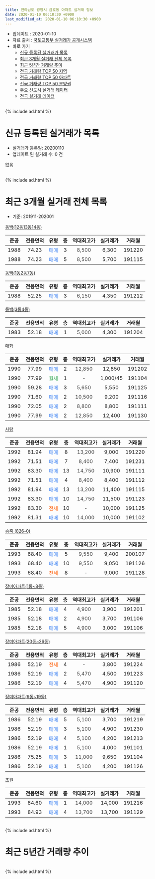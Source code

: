 ```yaml
---
title: 전라남도 광양시 금호동 아파트 실거래 정보
date: 2020-01-10 06:10:30 +0900
last_modified_at: 2020-01-10 06:10:30 +0900
---
```


* 업데이트 : 2020-01-10
* 자료 출처 : [국토교통부 실거래가 공개시스템](http://rt.molit.go.kr)
* 바로 가기
    * [신규 등록된 실거래가 목록](#신규-등록된-실거래가-목록)
    * [최근 3개월 실거래 전체 목록](#최근-3개월-실거래-전체-목록)
    * [최근 5년간 거래량 추이](#최근-5년간-거래량-추이)
    * [전국 거래량 TOP 50 지역](https://inasie.github.io/apt-trade-info/최근-3개월-전국에서-가장-거래가-많이-발생한-지역)
    * [전국 거래량 TOP 50 아파트](https://inasie.github.io/apt-trade-info/최근-3개월-전국에서-가장-거래가-많이-발생한-아파트)
    * [전국 거래량 TOP 50 분양권](https://inasie.github.io/apt-trade-info/최근-3개월-전국에서-가장-거래가-많이-발생한-분양권)
    * [주요 신도시 실거래 데이터](https://inasie.github.io/apt-trade-info/주요-신도시)
    * [전국 실거래 데이터](https://inasie.github.io/apt-trade-info/전국)
<br>
{% include ad.html %}
<br>

# 신규 등록된 실거래가 목록
* 실거래가 등록일: 20200110
* 업데이트 된 실거래 수: 0 건

없음

<br>
{% include ad.html %}
<br>

# 최근 3개월 실거래 전체 목록
* 기준: 201911-202001


[동백(12동13동14동)](https://search.naver.com/search.naver?query=%EC%A0%84%EB%9D%BC%EB%82%A8%EB%8F%84+%EA%B4%91%EC%96%91%EC%8B%9C+%EA%B8%88%ED%98%B8%EB%8F%99+%EB%8F%99%EB%B0%B1%2812%EB%8F%9913%EB%8F%9914%EB%8F%99%29)

|준공|전용면적|유형|층|역대최고가|실거래가|거래월|
|:---:|:---:|:---:|:---:|:---:|:---:|:---:|
|1988|74.23|<span style="color:#4285f3">매매</span>|3|<span style="color:#444444">8,500</span>|6,300|191220|
|1988|74.23|<span style="color:#4285f3">매매</span>|5|<span style="color:#444444">8,500</span>|5,700|191115|

[동백(1동2동7동)](https://search.naver.com/search.naver?query=%EC%A0%84%EB%9D%BC%EB%82%A8%EB%8F%84+%EA%B4%91%EC%96%91%EC%8B%9C+%EA%B8%88%ED%98%B8%EB%8F%99+%EB%8F%99%EB%B0%B1%281%EB%8F%992%EB%8F%997%EB%8F%99%29)

|준공|전용면적|유형|층|역대최고가|실거래가|거래월|
|:---:|:---:|:---:|:---:|:---:|:---:|:---:|
|1988|52.25|<span style="color:#4285f3">매매</span>|3|<span style="color:#444444">6,150</span>|4,350|191212|

[동백(3동4동)](https://search.naver.com/search.naver?query=%EC%A0%84%EB%9D%BC%EB%82%A8%EB%8F%84+%EA%B4%91%EC%96%91%EC%8B%9C+%EA%B8%88%ED%98%B8%EB%8F%99+%EB%8F%99%EB%B0%B1%283%EB%8F%994%EB%8F%99%29)

|준공|전용면적|유형|층|역대최고가|실거래가|거래월|
|:---:|:---:|:---:|:---:|:---:|:---:|:---:|
|1983|52.18|<span style="color:#4285f3">매매</span>|1|<span style="color:#444444">5,000</span>|4,300|191204|

[매화](https://search.naver.com/search.naver?query=%EC%A0%84%EB%9D%BC%EB%82%A8%EB%8F%84+%EA%B4%91%EC%96%91%EC%8B%9C+%EA%B8%88%ED%98%B8%EB%8F%99+%EB%A7%A4%ED%99%94)

|준공|전용면적|유형|층|역대최고가|실거래가|거래월|
|:---:|:---:|:---:|:---:|:---:|:---:|:---:|
|1990|77.99|<span style="color:#4285f3">매매</span>|2|<span style="color:#444444">12,850</span>|12,850|191202|
|1990|77.99|<span style="color:#34a853">월세</span>|1|<span style="color:#444444">-</span>|1,000/45|191104|
|1990|59.28|<span style="color:#4285f3">매매</span>|3|<span style="color:#444444">5,650</span>|5,550|191125|
|1990|71.60|<span style="color:#4285f3">매매</span>|2|<span style="color:#444444">10,500</span>|9,200|191116|
|1990|72.05|<span style="color:#4285f3">매매</span>|2|<span style="color:#444444">8,800</span>|8,800|191111|
|1990|77.99|<span style="color:#4285f3">매매</span>|2|<span style="color:#444444">12,850</span>|12,400|191130|

[사랑](https://search.naver.com/search.naver?query=%EC%A0%84%EB%9D%BC%EB%82%A8%EB%8F%84+%EA%B4%91%EC%96%91%EC%8B%9C+%EA%B8%88%ED%98%B8%EB%8F%99+%EC%82%AC%EB%9E%91)

|준공|전용면적|유형|층|역대최고가|실거래가|거래월|
|:---:|:---:|:---:|:---:|:---:|:---:|:---:|
|1992|81.94|<span style="color:#4285f3">매매</span>|8|<span style="color:#444444">13,200</span>|9,000|191220|
|1992|71.51|<span style="color:#4285f3">매매</span>|7|<span style="color:#444444">8,400</span>|7,400|191231|
|1992|83.30|<span style="color:#4285f3">매매</span>|13|<span style="color:#444444">14,750</span>|10,900|191111|
|1992|71.51|<span style="color:#4285f3">매매</span>|4|<span style="color:#444444">8,400</span>|8,400|191112|
|1992|81.94|<span style="color:#4285f3">매매</span>|13|<span style="color:#444444">13,200</span>|11,400|191115|
|1992|83.30|<span style="color:#4285f3">매매</span>|10|<span style="color:#444444">14,750</span>|11,500|191123|
|1992|83.30|<span style="color:#ff5a00">전세</span>|10|<span style="color:#444444">-</span>|10,000|191125|
|1992|81.31|<span style="color:#4285f3">매매</span>|10|<span style="color:#444444">14,000</span>|10,000|191102|

[송죽 (826-0)](https://search.naver.com/search.naver?query=%EC%A0%84%EB%9D%BC%EB%82%A8%EB%8F%84+%EA%B4%91%EC%96%91%EC%8B%9C+%EA%B8%88%ED%98%B8%EB%8F%99+%EC%86%A1%EC%A3%BD+%28826-0%29)

|준공|전용면적|유형|층|역대최고가|실거래가|거래월|
|:---:|:---:|:---:|:---:|:---:|:---:|:---:|
|1993|68.40|<span style="color:#4285f3">매매</span>|5|<span style="color:#444444">9,550</span>|9,400|200107|
|1993|68.40|<span style="color:#4285f3">매매</span>|10|<span style="color:#444444">9,550</span>|9,050|191126|
|1993|68.40|<span style="color:#ff5a00">전세</span>|8|<span style="color:#444444">-</span>|9,000|191128|

[장미아파트(1동~8동)](https://search.naver.com/search.naver?query=%EC%A0%84%EB%9D%BC%EB%82%A8%EB%8F%84+%EA%B4%91%EC%96%91%EC%8B%9C+%EA%B8%88%ED%98%B8%EB%8F%99+%EC%9E%A5%EB%AF%B8%EC%95%84%ED%8C%8C%ED%8A%B8%281%EB%8F%99%7E8%EB%8F%99%29)

|준공|전용면적|유형|층|역대최고가|실거래가|거래월|
|:---:|:---:|:---:|:---:|:---:|:---:|:---:|
|1985|52.18|<span style="color:#4285f3">매매</span>|4|<span style="color:#444444">4,900</span>|3,900|191201|
|1985|52.18|<span style="color:#4285f3">매매</span>|2|<span style="color:#444444">4,900</span>|3,700|191106|
|1985|52.18|<span style="color:#4285f3">매매</span>|5|<span style="color:#444444">4,900</span>|3,000|191106|

[장미아파트(20동~26동)](https://search.naver.com/search.naver?query=%EC%A0%84%EB%9D%BC%EB%82%A8%EB%8F%84+%EA%B4%91%EC%96%91%EC%8B%9C+%EA%B8%88%ED%98%B8%EB%8F%99+%EC%9E%A5%EB%AF%B8%EC%95%84%ED%8C%8C%ED%8A%B8%2820%EB%8F%99%7E26%EB%8F%99%29)

|준공|전용면적|유형|층|역대최고가|실거래가|거래월|
|:---:|:---:|:---:|:---:|:---:|:---:|:---:|
|1986|52.19|<span style="color:#ff5a00">전세</span>|4|<span style="color:#444444">-</span>|3,800|191224|
|1986|52.19|<span style="color:#4285f3">매매</span>|2|<span style="color:#444444">5,470</span>|4,500|191223|
|1986|52.19|<span style="color:#4285f3">매매</span>|4|<span style="color:#444444">5,470</span>|4,900|191120|

[장미아파트(9동~19동)](https://search.naver.com/search.naver?query=%EC%A0%84%EB%9D%BC%EB%82%A8%EB%8F%84+%EA%B4%91%EC%96%91%EC%8B%9C+%EA%B8%88%ED%98%B8%EB%8F%99+%EC%9E%A5%EB%AF%B8%EC%95%84%ED%8C%8C%ED%8A%B8%289%EB%8F%99%7E19%EB%8F%99%29)

|준공|전용면적|유형|층|역대최고가|실거래가|거래월|
|:---:|:---:|:---:|:---:|:---:|:---:|:---:|
|1986|52.19|<span style="color:#4285f3">매매</span>|5|<span style="color:#444444">5,100</span>|3,700|191219|
|1986|52.19|<span style="color:#4285f3">매매</span>|3|<span style="color:#444444">5,100</span>|4,900|191230|
|1986|52.19|<span style="color:#4285f3">매매</span>|4|<span style="color:#444444">5,100</span>|4,200|191213|
|1986|52.19|<span style="color:#4285f3">매매</span>|1|<span style="color:#444444">5,100</span>|4,000|191101|
|1986|75.25|<span style="color:#4285f3">매매</span>|3|<span style="color:#444444">11,000</span>|9,650|191104|
|1986|52.19|<span style="color:#4285f3">매매</span>|1|<span style="color:#444444">5,100</span>|4,200|191126|

[초원](https://search.naver.com/search.naver?query=%EC%A0%84%EB%9D%BC%EB%82%A8%EB%8F%84+%EA%B4%91%EC%96%91%EC%8B%9C+%EA%B8%88%ED%98%B8%EB%8F%99+%EC%B4%88%EC%9B%90)

|준공|전용면적|유형|층|역대최고가|실거래가|거래월|
|:---:|:---:|:---:|:---:|:---:|:---:|:---:|
|1993|84.60|<span style="color:#4285f3">매매</span>|1|<span style="color:#444444">14,000</span>|14,000|191216|
|1993|84.93|<span style="color:#4285f3">매매</span>|4|<span style="color:#444444">13,700</span>|13,700|191129|


<br>
{% include ad.html %}
<br>

# 최근 5년간 거래량 추이


<div style="width:100%;">
    <canvas id="deal_progress" height="200"></canvas>
</div>

<script>
new Chart(document.getElementById("deal_progress"), {
    type: 'line',
    data: {
        labels: ['201501','201502','201503','201504','201505','201506','201507','201508','201509','201510','201511','201512','201601','201602','201603','201604','201605','201606','201607','201608','201609','201610','201611','201612','201701','201702','201703','201704','201705','201706','201707','201708','201709','201710','201711','201712','201801','201802','201803','201804','201805','201806','201807','201808','201809','201810','201811','201812','201901','201902','201903','201904','201905','201906','201907','201908','201909','201910','201911','201912','202001'],
        datasets: [{
            label: '매매',
            pointRadius: 1,
            data: [16, 13, 16, 17, 14, 17, 15, 7, 10, 12, 24, 15, 11, 12, 16, 14, 15, 18, 19, 17, 12, 14, 13, 12, 17, 14, 17, 10, 9, 13, 10, 18, 13, 10, 19, 10, 18, 16, 16, 18, 11, 13, 10, 11, 8, 12, 11, 15, 21, 18, 19, 18, 14, 16, 12, 14, 19, 15, 18, 12, 1],
            borderColor: "rgba(255, 201, 14, 1)",
            backgroundColor: "rgba(255, 201, 14, 0.5)",
            fill: false,
            lineTension: 0
        },{
            label: '전월세',
            pointRadius: 1,
            data: [9, 18, 7, 3, 2, 5, 5, 4, 2, 4, 2, 4, 0, 5, 6, 1, 2, 3, 4, 1, 2, 3, 3, 4, 4, 6, 0, 0, 0, 5, 3, 2, 2, 3, 3, 0, 7, 7, 3, 1, 2, 4, 6, 2, 5, 3, 2, 9, 3, 0, 3, 5, 0, 2, 1, 1, 1, 2, 3, 1, 0],
            borderColor: "rgba(0, 141, 185, 1)",
            backgroundColor: "rgba(0, 141, 185, 0.5)",
            fill: false,
            lineTension: 0
        }
        ]
    },
    options: {
        responsive: true,
        title: {
            display: false
        },
        tooltips: {
            mode: 'index',
            intersect: false
        },
        hover: {
            mode: 'nearest',
            intersect: true
        },
        scales: {
            xAxes: [{
                display: true,
                scaleLabel: {
                    display: true,
                    labelString: '년/월'
                }
            }],
            yAxes: [{
                display: true,
                ticks: {
                    suggestedMin: 0,
                },
                scaleLabel: {
                    display: true,
                    labelString: '실거래 수'
                }
            }]
        }
    }
});

</script>


<br>
{% include ad.html %}
<br>

